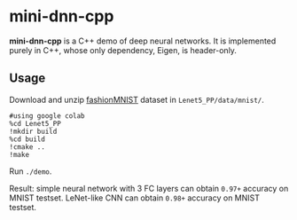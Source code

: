 # mini-dnn-cpp
**mini-dnn-cpp** is a C++ demo of deep neural networks. It is implemented purely in C++, whose only dependency, Eigen, is header-only. 

## Usage
Download and unzip [fashionMNIST](https://github.com/zalandoresearch/fashion-mnist) dataset in `Lenet5_PP/data/mnist/`.

```shell
#using google colab
%cd Lenet5_PP
!mkdir build
%cd build
!cmake ..
!make
```

Run `./demo`.

Result: 
simple neural network with 3 FC layers can obtain `0.97+` accuracy on MNIST testset.
LeNet-like CNN can obtain `0.98+` accuracy on MNIST testset.
